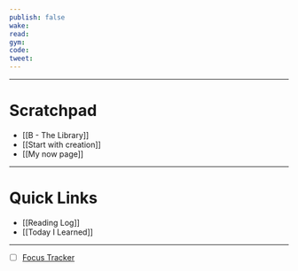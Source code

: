 ```yaml
---
publish: false
wake:
read:
gym:
code:
tweet:
---
```

***
# Scratchpad
- [[B - The Library]]
- [[Start with creation]]
- [[My now page]]



---
# Quick Links
- [[Reading Log]]
- [[Today I Learned]]
***
- [ ] [Focus Tracker](https://docs.google.com/spreadsheets/d/18ZL9CSRxE2z7pTKcaPGe3749GMO9Ov2UjVsRMQqShBk/edit#gid=696776801)